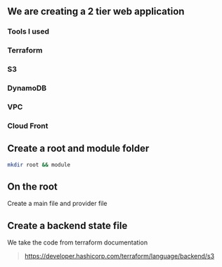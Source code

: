 ## We are creating a 2 tier web application
### Tools I used
### Terraform
### S3
### DynamoDB
### VPC
### Cloud Front

## Create a root and module folder
```sh
mkdir root && module
```
## On the root
Create a main file and provider file
## Create a backend state file
We take the code from terraform documentation
> https://developer.hashicorp.com/terraform/language/backend/s3